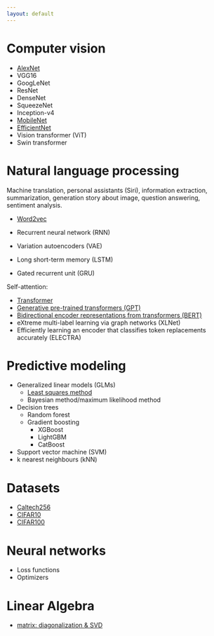 ```yaml
---
layout: default
---
```


# Computer vision

* [AlexNet](./subsecs/alexnet.md)
* VGG16
* GoogLeNet
* ResNet
* DenseNet
* SqueezeNet
* Inception-v4
* [MobileNet](./subsecs/mobilenet.md)
* [EfficientNet](./subsecs/efficientnet.md)
* Vision transformer (ViT)
* Swin transformer

# Natural language processing
Machine translation, personal assistants (Siri), information extraction, 
summarization, generation story about image, question answering, sentiment analysis.

* [Word2vec](./subsecs/word2vec.md)


* Recurrent neural network (RNN)
* Variation autoencoders (VAE)
* Long short-term memory (LSTM)
* Gated recurrent unit (GRU)


Self-attention:
* [Transformer](./subsecs/transformer.md)
* [Generative pre-trained transformers (GPT)](./subsecs/gpt.md)
* [Bidirectional encoder representations from transformers (BERT)](./subsecs/bert.md)
* eXtreme multi-label learning via graph networks (XLNet)
* Efficiently learning an encoder that classifies token replacements accurately (ELECTRA)

# Predictive modeling
* Generalized linear models (GLMs)
  * [Least squares method](./subsecs/LS.md)
  * Bayesian method/maximum likelihood method
* Decision trees
  * Random forest
  * Gradient boosting
    * XGBoost
    * LightGBM
    * CatBoost
* Support vector machine (SVM)
* k nearest neighbours (kNN)


# Datasets
* [Caltech256](./subsecs/caltech256.md)
* [CIFAR10](./subsecs/cifar10.md)
* [CIFAR100](./subsecs/cifar100.md)

# Neural networks
* Loss functions
* Optimizers

# Linear Algebra
* [matrix: diagonalization & SVD](./subsecs/svd.md)